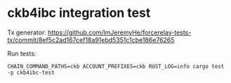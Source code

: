 # ckb4ibc integration test

Tx generator: <https://github.com/ImJeremyHe/forcerelay-tests-tx/commit/8ef5c2ad167cef18a91ebd5351c1cbe186e76265>


Run tests:

```
CHAIN_COMMAND_PATHS=ckb ACCOUNT_PREFIXES=ckb RUST_LOG=info cargo test -p ckb4ibc-test
```
